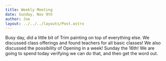 ```yaml
---
title: Weekly Meeting
date: Sunday, Nov 9th
author: Joe
layout: ../../../layouts/Post.astro
---
```


Busy day, did a little bit of Trim painting on top of everything else.  We discussed class offerings and found teachers for all basic classes!  We also discussed the possibility of Opening in a week!  Sunday the 16th!  We are going to spend today verifying we can do that,  and then get the word out.
